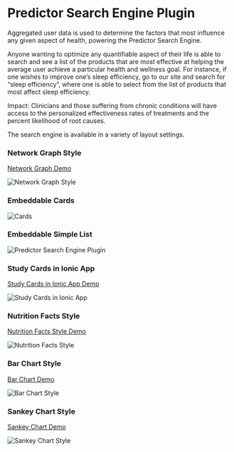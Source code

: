 # Predictor Search Engine Plugin

Aggregated user data is used to determine the factors that most influence any given aspect of health, powering the Predictor Search Engine.

Anyone wanting to optimize any quantifiable aspect of their life is able to search and see a list of the products that are most effective at helping the average user achieve a particular health and wellness goal. For instance, if one wishes to improve one’s sleep efficiency, go to our site and search for “sleep efficiency”, where one is able to select from the list of products that most affect sleep efficiency.

Impact: Clinicians and those suffering from chronic conditions will have access to the personalized effectiveness rates of treatments and the percent likelihood of root causes.

The search engine is available in a variety of layout settings.

### Network Graph Style

[Network Graph Demo](https://app.quantimo.do/variables/Overall%20Mood)

![Network Graph Style](overall-mood-predictors-network-graph.png)

### Embeddable Cards

![Cards](predictor-search-cards.PNG)

### Embeddable Simple List

![Predictor Search Engine Plugin](predictor-search-no-background.PNG)

### Study Cards in Ionic App

[Study Cards in Ionic App Demo](https://web.quantimo.do/dev/src/ionic/src/index.html#/app/predictors/Overall%20Mood)

![Study Cards in Ionic App](overall-mood-predictors.png)

### Nutrition Facts Style

[Nutrition Facts Style Demo](https://app.quantimo.do/variables/Overall%20Mood)

![Nutrition Facts Style](mood-predictors-nutrition-facts-style.png)

### Bar Chart Style

[Bar Chart Demo](https://app.quantimo.do/variables/Overall%20Mood)

![Bar Chart Style](mood-predictors-bar-chart.png)

### Sankey Chart Style

[Sankey Chart Demo](https://app.quantimo.do/variables/Overall%20Mood)

![Sankey Chart Style](overall-mood-predictors-flow-sankey-chart.png)
